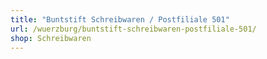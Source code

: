 ```yaml
---
title: "Buntstift Schreibwaren / Postfiliale 501"
url: /wuerzburg/buntstift-schreibwaren-postfiliale-501/
shop: Schreibwaren
---
```


